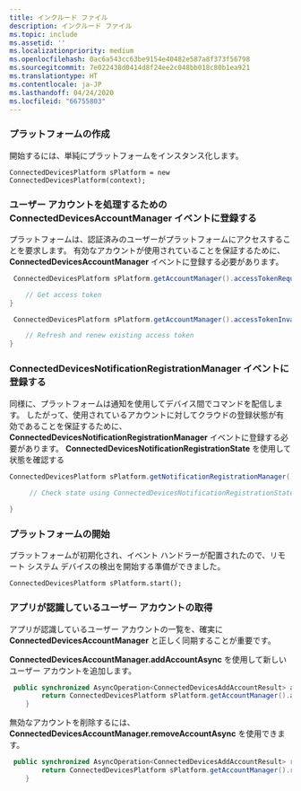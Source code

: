 ```yaml
---
title: インクルード ファイル
description: インクルード ファイル
ms.topic: include
ms.assetid: ''
ms.localizationpriority: medium
ms.openlocfilehash: 0ac6a543cc63be9154e40482e587a8f373f56798
ms.sourcegitcommit: 7e022438d0414d8f24ee2c048bb018c80b1ea921
ms.translationtype: HT
ms.contentlocale: ja-JP
ms.lasthandoff: 04/24/2020
ms.locfileid: "66755803"
---
```

### <a name="create-the-platform"></a>プラットフォームの作成


開始するには、単純にプラットフォームをインスタンス化します。

`ConnectedDevicesPlatform sPlatform = new ConnectedDevicesPlatform(context);`

### <a name="subscribe-to-connecteddevicesaccountmanager-events-to-handle-the-user-account"></a>ユーザー アカウントを処理するための ConnectedDevicesAccountManager イベントに登録する 

プラットフォームは、認証済みのユーザーがプラットフォームにアクセスすることを要求します。  有効なアカウントが使用されていることを保証するために、**ConnectedDevicesAccountManager** イベントに登録する必要があります。 

```Java
 ConnectedDevicesPlatform sPlatform.getAccountManager().accessTokenRequested().subscribe((accountManager, args) -> {

    // Get access token
}
```

```Java
 ConnectedDevicesPlatform sPlatform.getAccountManager().accessTokenInvalidated().subscribe((accountManager, args) -> {

    // Refresh and renew existing access token
}
```


### <a name="subscribe-to-connecteddevicesnotificationregistrationmanager-events"></a>ConnectedDevicesNotificationRegistrationManager イベントに登録する

同様に、プラットフォームは通知を使用してデバイス間でコマンドを配信します。  したがって、使用されているアカウントに対してクラウドの登録状態が有効であることを保証するために、**ConnectedDevicesNotificationRegistrationManager** イベントに登録する必要があります。  **ConnectedDevicesNotificationRegistrationState** を使用して状態を確認する

```Java
ConnectedDevicesPlatform sPlatform.getNotificationRegistrationManager().notificationRegistrationStateChanged().subscribe((notificationRegistrationManager, args) -> {
    
     // Check state using ConnectedDevicesNotificationRegistrationState enum

}
```
### <a name="start-the-platform"></a>プラットフォームの開始
プラットフォームが初期化され、イベント ハンドラーが配置されたので、リモート システム デバイスの検出を開始する準備ができました。  

`ConnectedDevicesPlatform sPlatform.start();`

### <a name="retrieve-user-accounts-known-to-the-app"></a>アプリが認識しているユーザー アカウントの取得

アプリが認識しているユーザー アカウントの一覧を、確実に **ConnectedDevicesAccountManager** と正しく同期することが重要です。

**ConnectedDevicesAccountManager.addAccountAsync** を使用して新しいユーザー アカウントを追加します。

```Java
 public synchronized AsyncOperation<ConnectedDevicesAddAccountResult> addAccountToAccountManagerAsync(ConnectedDevicesAccount account) {
        return ConnectedDevicesPlatform sPlatform.getAccountManager().addAccountAsync(account);
    }
```

無効なアカウントを削除するには、**ConnectedDevicesAccountManager.removeAccountAsync** を使用できます。

```Java
 public synchronized AsyncOperation<ConnectedDevicesAddAccountResult> removeAccountToAccountManagerAsync(ConnectedDevicesAccount account) {
        return ConnectedDevicesPlatform sPlatform.getAccountManager().removeAccountAsync(account);
    }
```